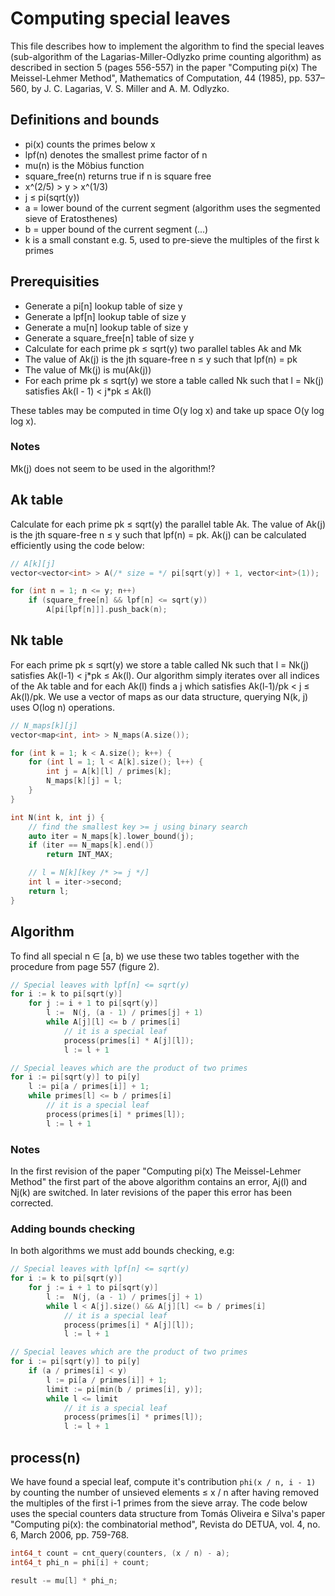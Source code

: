 Computing special leaves
========================

This file describes how to implement the algorithm to find the
special leaves (sub-algorithm of the Lagarias-Miller-Odlyzko prime
counting algorithm) as described in section 5 (pages 556-557) in the
paper "Computing pi(x) The Meissel-Lehmer Method", Mathematics of
Computation, 44 (1985), pp. 537–560, by J. C. Lagarias, V. S. Miller
and A. M. Odlyzko.

Definitions and bounds
----------------------

* pi(x) counts the primes below x
* lpf(n) denotes the smallest prime factor of n
* mu(n) is the Möbius function
* square_free(n) returns true if n is square free
* x^(2/5) > y > x^(1/3)
* j ≤ pi(sqrt(y))
* a = lower bound of the current segment (algorithm uses the segmented sieve of Eratosthenes)
* b = upper bound of the current segment (...)
* k is a small constant e.g. 5, used to pre-sieve the multiples of the first k primes

Prerequisities
--------------

* Generate a pi[n] lookup table of size y
* Generate a lpf[n] lookup table of size y
* Generate a mu[n] lookup table of size y
* Generate a square_free[n] table of size y
* Calculate for each prime pk ≤ sqrt(y) two parallel tables Ak and Mk
* The value of Ak(j) is the jth square-free n ≤ y such that lpf(n) = pk
* The value of Mk(j) is mu(Ak(j))
* For each prime pk ≤ sqrt(y) we store a table called Nk such that l = Nk(j) satisfies Ak(l - 1) < j*pk ≤ Ak(l)

<p>These tables may be computed in time O(y log x) and take up
space O(y log log x).</p>

### Notes
Mk(j) does not seem to be used in the algorithm!?

Ak table
--------

Calculate for each prime pk ≤ sqrt(y) the parallel table Ak. The value
of Ak(j) is the jth square-free n ≤ y such that lpf(n) = pk. Ak(j) can
be calculated efficiently using the code below:

```C++
// A[k][j]
vector<vector<int> > A(/* size = */ pi[sqrt(y)] + 1, vector<int>(1));

for (int n = 1; n <= y; n++)
    if (square_free[n] && lpf[n] <= sqrt(y))
        A[pi[lpf[n]]].push_back(n);
```

Nk table
--------

For each prime pk ≤ sqrt(y) we store a table called Nk such that
l = Nk(j) satisfies Ak(l-1) < j*pk ≤ Ak(l). Our algorithm simply
iterates over all indices of the Ak table and for each Ak(l) finds
a j which satisfies Ak(l-1)/pk < j ≤ Ak(l)/pk. We use a vector of maps
as our data structure, querying N(k, j) uses O(log n) operations.

```C++
// N_maps[k][j]
vector<map<int, int> > N_maps(A.size());

for (int k = 1; k < A.size(); k++) {
    for (int l = 1; l < A[k].size(); l++) {
        int j = A[k][l] / primes[k];
        N_maps[k][j] = l;
    }
}

int N(int k, int j) {
    // find the smallest key >= j using binary search
    auto iter = N_maps[k].lower_bound(j);
    if (iter == N_maps[k].end())
        return INT_MAX;

    // l = N[k][key /* >= j */]
    int l = iter->second;
    return l;
}
```

Algorithm
---------

<p>To find all special n ∈ [a, b) we use these two tables together with
the procedure from page 557 (figure 2).</p>

```C++
// Special leaves with lpf[n] <= sqrt(y)
for i := k to pi[sqrt(y)]
    for j := i + 1 to pi[sqrt(y)]
        l :=  N(j, (a - 1) / primes[j] + 1)
        while A[j][l] <= b / primes[i]
            // it is a special leaf
            process(primes[i] * A[j][l]);
            l := l + 1

// Special leaves which are the product of two primes
for i := pi[sqrt(y)] to pi[y]
    l := pi[a / primes[i]] + 1;
    while primes[l] <= b / primes[i]
        // it is a special leaf
        process(primes[i] * primes[l]);
        l := l + 1
```

### Notes

In the first revision of the paper "Computing pi(x) The Meissel-Lehmer
Method" the first part of the above algorithm contains an error, Aj(l)
and Nj(k) are switched. In later revisions of the paper this error has
been corrected.

### Adding bounds checking

In both algorithms we must add bounds checking, e.g:

```C++
// Special leaves with lpf[n] <= sqrt(y)
for i := k to pi[sqrt(y)]
    for j := i + 1 to pi[sqrt(y)]
        l :=  N(j, (a - 1) / primes[j] + 1)
        while l < A[j].size() && A[j][l] <= b / primes[i]
            // it is a special leaf
            process(primes[i] * A[j][l]);
            l := l + 1

// Special leaves which are the product of two primes
for i := pi[sqrt(y)] to pi[y]
    if (a / primes[i] < y)
        l := pi[a / primes[i]] + 1;
        limit := pi[min(b / primes[i], y)];
        while l <= limit
            // it is a special leaf
            process(primes[i] * primes[l]);
            l := l + 1
```

process(n)
----------

We have found a special leaf, compute it's contribution 
```phi(x / n, i - 1)``` by counting the number of unsieved elements ≤ x / n
after having removed the multiples of the first i-1 primes from the
sieve array. The code below uses the special counters data structure
from Tomás Oliveira e Silva's paper
"Computing pi(x): the combinatorial method", Revista do DETUA, vol. 4,
no. 6, March 2006, pp. 759-768.

```C++
int64_t count = cnt_query(counters, (x / n) - a);
int64_t phi_n = phi[i] + count;

result -= mu[l] * phi_n;
```
